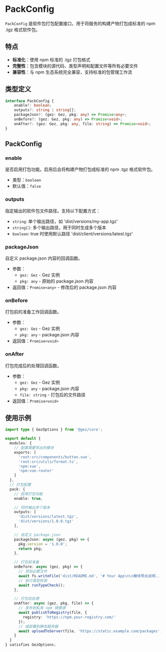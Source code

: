# PackConfig

`PackConfig` 是软件包打包配置接口，用于将服务的构建产物打包成标准的 npm .tgz 格式软件包。

## 特点

- **标准化**：使用 npm 标准的 .tgz 打包格式
- **完整性**：包含模块的源代码、类型声明和配置文件等所有必要文件
- **兼容性**：与 npm 生态系统完全兼容，支持标准的包管理工作流

## 类型定义

```typescript
interface PackConfig {
    enable?: boolean;
    outputs?: string | string[];
    packageJson?: (gez: Gez, pkg: any) => Promise<any>;
    onBefore?: (gez: Gez, pkg: any) => Promise<void>;
    onAfter?: (gez: Gez, pkg: any, file: string) => Promise<void>;
}
```

## PackConfig

### enable

是否启用打包功能。启用后会将构建产物打包成标准的 npm .tgz 格式软件包。

- 类型：`boolean`
- 默认值：`false`

### outputs

指定输出的软件包文件路径。支持以下配置方式：
- `string`: 单个输出路径，如 'dist/versions/my-app.tgz'
- `string[]`: 多个输出路径，用于同时生成多个版本
- `boolean`: true 时使用默认路径 'dist/client/versions/latest.tgz'

### packageJson

自定义 package.json 内容的回调函数。

- 参数：
  - `gez: Gez` - Gez 实例
  - `pkg: any` - 原始的 package.json 内容
- 返回值：`Promise<any>` - 修改后的 package.json 内容

### onBefore

打包前的准备工作回调函数。

- 参数：
  - `gez: Gez` - Gez 实例
  - `pkg: any` - package.json 内容
- 返回值：`Promise<void>`

### onAfter

打包完成后的处理回调函数。

- 参数：
  - `gez: Gez` - Gez 实例
  - `pkg: any` - package.json 内容
  - `file: string` - 打包后的文件路径
- 返回值：`Promise<void>`

## 使用示例

```typescript title="entry.node.ts"
import type { GezOptions } from '@gez/core';

export default {
  modules: {
    // 配置需要导出的模块
    exports: [
      'root:src/components/button.vue',
      'root:src/utils/format.ts',
      'npm:vue',
      'npm:vue-router'
    ]
  },
  // 打包配置
  pack: {
    // 启用打包功能
    enable: true,

    // 同时输出多个版本
    outputs: [
      'dist/versions/latest.tgz',
      'dist/versions/1.0.0.tgz'
    ],

    // 自定义 package.json
    packageJson: async (gez, pkg) => {
      pkg.version = '1.0.0';
      return pkg;
    },

    // 打包前准备
    onBefore: async (gez, pkg) => {
      // 添加必要文件
      await fs.writeFile('dist/README.md', '# Your App\n\n模块导出说明...');
      // 执行类型检查
      await runTypeCheck();
    },

    // 打包后处理
    onAfter: async (gez, pkg, file) => {
      // 发布到私有 npm 镜像源
      await publishToRegistry(file, {
        registry: 'https://npm.your-registry.com/'
      });
      // 或部署到静态服务器
      await uploadToServer(file, 'https://static.example.com/packages');
    }
  }
} satisfies GezOptions;
```